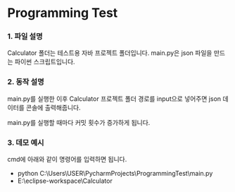 # Programming Test

### 1. 파일 설명


Calculator 폴더는 테스트용 자바 프로젝트 폴더입니다.
main.py은 json 파일을 만드는 파이썬 스크립트입니다.

### 2. 동작 설명


main.py를 실행한 이후 Calculator 프로젝트 폴더 경로를 input으로 넣어주면 json 데이터를 콘솔에 출력해줍니다.


main.py를 실행할 때마다 커밋 횟수가 증가하게 됩니다.


### 3. 데모 예시

cmd에 아래와 같이 명령어를 입력하면 됩니다.

- python C:\Users\USER\PycharmProjects\ProgrammingTest\main.py
- E:\eclipse-workspace\Calculator
